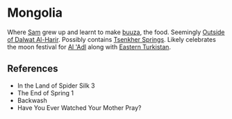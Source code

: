 # Mongolia
Where [Sam](Person/Sam.md) grew up and learnt to make [buuza](Culture/buuza%20dish.md), the food. Seemingly [Outside of Dalwat Al-Harir](Location/Outside%20of%20Dalwat%20Al-Harir.md). Possibly contains [Tsenkher Springs](Tsenkher%20Springs). Likely celebrates the moon festival for [Al 'Adl](Culture/Deity/Al%20Adl.md) along with [Eastern Turkistan](Location/Region/Eastern%20Turkistan.md).

## References
- In the Land of Spider Silk 3
- The End of Spring 1
- Backwash
- Have You Ever Watched Your Mother Pray?
